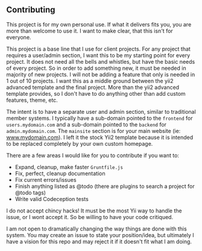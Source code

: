 Contributing
------------

This project is for my own personal use. If what it delivers fits you, you are
more than welcome to use it. I want to make clear, that this isn't for everyone.

This project is a base line that I use for client projects. For any project that
requires a user/admin section, I want this to be my starting point for every
project. It does not need all the bells and whistles, but have the basic needs of
every project. So in order to add something new, it must be needed in majority of
new projects. I will not be adding a feature that only is needed in 1 out of 10
projects. I want this as a middle ground between the yii2 advanced template and
the final project. More than the yii2 advanced template provides, so I don't have
to do anything other than add custom features, theme, etc.

The intent is to have a separate user and admin section, similar to traditional
member systems. I typically have a sub-domain pointed to the `frontend` for
`users.mydomain.com` and a sub-domain pointed to the `backend` for `admin.mydomain.com`.
The `mainsite` section is for your main website (ie: www.mydomain.com). I left it the
stock Yii2 template because it is intended to be replaced completely by your own
custom homepage.

There are a few areas I would like for you to contribute if you want to:

- Expand, cleanup, make faster `Gruntfile.js`
- Fix, perfect, cleanup documentation
- Fix current errors/issues
- Finish anything listed as @todo (there are plugins to search a project for @todo tags)
- Write valid Codeception tests

I do not accept chincy hacks! It must be the most Yii way to handle the issue, or
I wont accept it. So be willing to have your code critiqued.

I am not open to dramatically changing the way things are done with this system. You
may create an issue to state your position/idea, but ultimately I have a vision for this
repo and may reject it if it doesn't fit what I am doing.
